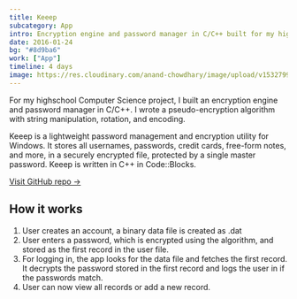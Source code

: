 ```yaml
---
title: Keeep
subcategory: App
intro: Encryption engine and password manager in C/C++ built for my highschool Computer Science class.
date: 2016-01-24
bg: "#8d9ba6"
work: ["App"]
timeline: 4 days
image: https://res.cloudinary.com/anand-chowdhary/image/upload/v1532799282/portfolio/keeep_2x.png
---
```


For my highschool Computer Science project, I built an encryption engine and password manager in C/C++. I wrote a pseudo-encryption algorithm with string manipulation, rotation, and encoding.

Keeep is a lightweight password management and encryption utility for Windows. It stores all usernames, passwords, credit cards, free-form notes, and more, in a securely encrypted file, protected by a single master password. Keeep is written in C++ in Code::Blocks.

[Visit GitHub repo &rarr;](https://github.com/AnandChowdhary/keeep)

## How it works

1. User creates an account, a binary data file is created as <username>.dat
2. User enters a password, which is encrypted using the algorithm, and stored as the first record in the user file.
3. For logging in, the app looks for the data file and fetches the first record. It decrypts the password stored in the first record and logs the user in if the passwords match.
4. User can now view all records or add a new record.

<div class="two-images">
	<div><img alt="" src="https://res.cloudinary.com/anand-chowdhary/image/upload/v1534760137/projects/keeep/1.jpg"></div>
	<div><img alt="" src="https://res.cloudinary.com/anand-chowdhary/image/upload/v1534760137/projects/keeep/2.jpg"></div>
</div>
<div class="two-images">
	<div><img alt="" src="https://res.cloudinary.com/anand-chowdhary/image/upload/v1534760137/projects/keeep/3.jpg"></div>
	<div><img alt="" src="https://res.cloudinary.com/anand-chowdhary/image/upload/v1534760137/projects/keeep/4.jpg"></div>
</div>
<div class="two-images">
	<div><img alt="" src="https://res.cloudinary.com/anand-chowdhary/image/upload/v1534760137/projects/keeep/5.jpg"></div>
	<div><img alt="" src="https://res.cloudinary.com/anand-chowdhary/image/upload/v1534760137/projects/keeep/6.jpg"></div>
</div>
<div class="two-images">
	<div><img alt="" src="https://res.cloudinary.com/anand-chowdhary/image/upload/v1534760137/projects/keeep/7.jpg"></div>
</div>